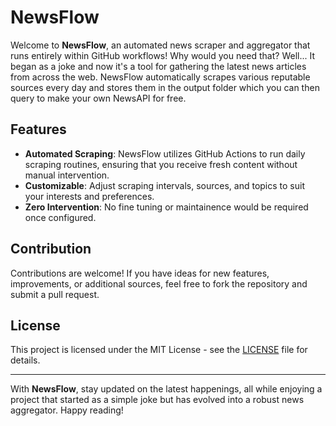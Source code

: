 # NewsFlow

Welcome to **NewsFlow**, an automated news scraper and aggregator that runs entirely within GitHub workflows! Why would you need that? Well... It began as a joke and now it's a tool for gathering the latest news articles from across the web. NewsFlow automatically scrapes various reputable sources every day and stores them in the output folder which you can then query to make your own NewsAPI for free. 

## Features

- **Automated Scraping**: NewsFlow utilizes GitHub Actions to run daily scraping routines, ensuring that you receive fresh content without manual intervention.
- **Customizable**: Adjust scraping intervals, sources, and topics to suit your interests and preferences.
- **Zero Intervention**: No fine tuning or maintainence would be required once configured.

## Contribution

Contributions are welcome! If you have ideas for new features, improvements, or additional sources, feel free to fork the repository and submit a pull request.

## License

This project is licensed under the MIT License - see the [LICENSE](LICENSE) file for details.

---

With **NewsFlow**, stay updated on the latest happenings, all while enjoying a project that started as a simple joke but has evolved into a robust news aggregator. Happy reading!